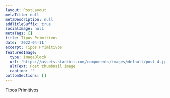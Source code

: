 ```yaml
---
layout: PostLayout
metaTitle: null
metaDescription: null
addTitleSuffix: true
socialImage: null
metaTags: []
title: Tipos Primitivos
date: '2022-04-11'
excerpt: Tipos Primitivos
featuredImage:
  type: ImageBlock
  url: 'https://assets.stackbit.com/components/images/default/post-4.jpeg'
  altText: Post thumbnail image
  caption: ''
bottomSections: []
---
```

Tipos Primitivos

